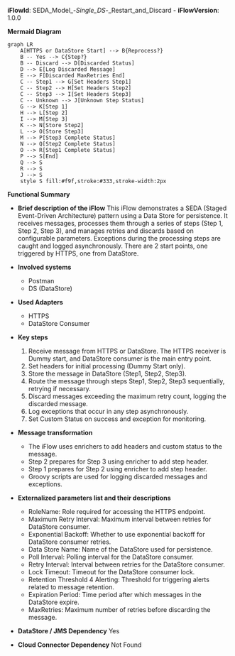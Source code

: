 **iFlowId**: SEDA_Model_-_Single_DS_-_Restart_and_Discard - **iFlowVersion**: 1.0.0

**Mermaid Diagram**
```mermaid
graph LR
    A[HTTPS or DataStore Start] --> B{Reprocess?}
    B -- Yes --> C{Step?}
    B -- Discard --> D[Discarded Status]
    D --> E[Log Discarded Message]
    E --> F[Discarded MaxRetries End]
    C -- Step1 --> G[Set Headers Step1]
    C -- Step2 --> H[Set Headers Step2]
    C -- Step3 --> I[Set Headers Step3]
    C -- Unknown --> J[Unknown Step Status]
    G --> K[Step 1]
    H --> L[Step 2]
    I --> M[Step 3]
    K --> N[Store Step2]
    L --> O[Store Step3]
    M --> P[Step3 Complete Status]
    N --> Q[Step2 Complete Status]
    O --> R[Step1 Complete Status]
    P --> S[End]
    Q --> S
    R --> S
    J --> S
    style S fill:#f9f,stroke:#333,stroke-width:2px
```
**Functional Summary**
- **Brief description of the iFlow**
This iFlow demonstrates a SEDA (Staged Event-Driven Architecture) pattern using a Data Store for persistence. It receives messages, processes them through a series of steps (Step 1, Step 2, Step 3), and manages retries and discards based on configurable parameters. Exceptions during the processing steps are caught and logged asynchronously. There are 2 start points, one triggered by HTTPS, one from DataStore.

- **Involved systems**
    - Postman
    - DS (DataStore)

- **Used Adapters**
    - HTTPS
    - DataStore Consumer

- **Key steps**
    1.  Receive message from HTTPS or DataStore. The HTTPS receiver is Dummy start, and DataStore consumer is the main entry point.
    2.  Set headers for initial processing (Dummy Start only).
    3.  Store the message in DataStore (Step1, Step2, Step3).
    4.  Route the message through steps Step1, Step2, Step3 sequentially, retrying if necessary.
    5.  Discard messages exceeding the maximum retry count, logging the discarded message.
    6.  Log exceptions that occur in any step asynchronously.
    7.  Set Custom Status on success and exception for monitoring.

- **Message transformation**
    - The iFlow uses enrichers to add headers and custom status to the message.
    - Step 2 prepares for Step 3 using enricher to add step header.
    - Step 1 prepares for Step 2 using enricher to add step header.
    - Groovy scripts are used for logging discarded messages and exceptions.

- **Externalized parameters list and their descriptions**
    - RoleName: Role required for accessing the HTTPS endpoint.
    - Maximum Retry Interval: Maximum interval between retries for DataStore consumer.
    - Exponential Backoff: Whether to use exponential backoff for DataStore consumer retries.
    - Data Store Name: Name of the DataStore used for persistence.
    - Poll Interval: Polling interval for the DataStore consumer.
    - Retry Interval: Interval between retries for the DataStore consumer.
    - Lock Timeout: Timeout for the DataStore consumer lock.
    - Retention Threshold 4 Alerting: Threshold for triggering alerts related to message retention.
    - Expiration Period: Time period after which messages in the DataStore expire.
    - MaxRetries: Maximum number of retries before discarding the message.

- **DataStore / JMS Dependency**
Yes

- **Cloud Connector Dependency**
Not Found
